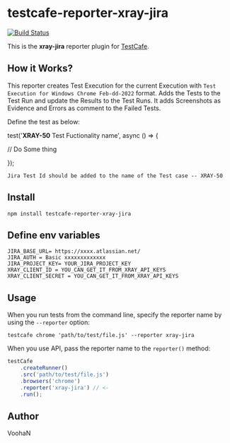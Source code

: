 # testcafe-reporter-xray-jira
[![Build Status](https://travis-ci.org/Vooha-QualiTlabs/testcafe-reporter-xray-jira.svg)](https://travis-ci.org/Vooha-QualiTlabs/testcafe-reporter-xray-jira)

This is the **xray-jira** reporter plugin for [TestCafe](http://devexpress.github.io/testcafe).

## How it Works?

This reporter creates Test Execution for the current Execution with `Test Execution for Windows Chrome Feb-dd-2022` format. Adds the Tests to the Test Run and update the Results to the Test Runs. It adds Screenshots as Evidence and Errors as comment to the Failed Tests.

Define the test as below:

test('**XRAY-50** Test Fuctionality name', async () => {

// Do Some thing

});

`Jira Test Id should be added to the name of the Test case -- XRAY-50` 

## Install

```
npm install testcafe-reporter-xray-jira
```
## Define env variables

```
JIRA_BASE_URL= https://xxxx.atlassian.net/ 
JIRA_AUTH = Basic xxxxxxxxxxxxx
JIRA_PROJECT_KEY= YOUR_JIRA_PROJECT_KEY
XRAY_CLIENT_ID = YOU_CAN_GET_IT_FROM_XRAY_API_KEYS
XRAY_CLIENT_SECRET = YOU_CAN_GET_IT_FROM_XRAY_API_KEYS

```

## Usage

When you run tests from the command line, specify the reporter name by using the `--reporter` option:

```
testcafe chrome 'path/to/test/file.js' --reporter xray-jira
```


When you use API, pass the reporter name to the `reporter()` method:

```js
testCafe
    .createRunner()
    .src('path/to/test/file.js')
    .browsers('chrome')
    .reporter('xray-jira') // <-
    .run();
```

## Author
VoohaN 
